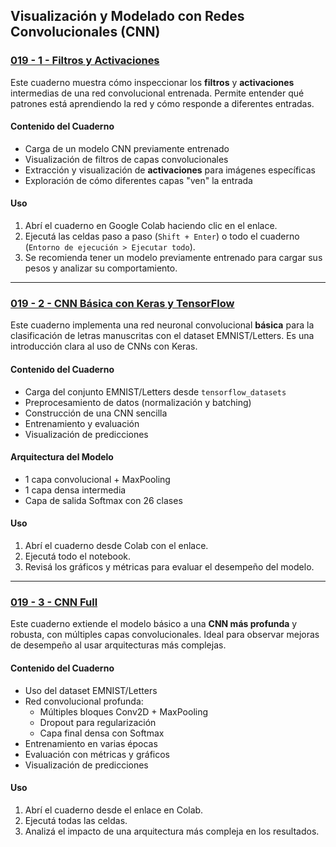 ## Visualización y Modelado con Redes Convolucionales (CNN)

### **[019 - 1 - Filtros y Activaciones](019%20-%201%20-%20Filtros%20activaciones.ipynb)**

Este cuaderno muestra cómo inspeccionar los **filtros** y **activaciones** intermedias de una red convolucional entrenada. Permite entender qué patrones está aprendiendo la red y cómo responde a diferentes entradas.

#### Contenido del Cuaderno

* Carga de un modelo CNN previamente entrenado
* Visualización de filtros de capas convolucionales
* Extracción y visualización de **activaciones** para imágenes específicas
* Exploración de cómo diferentes capas "ven" la entrada

#### Uso

1. Abrí el cuaderno en Google Colab haciendo clic en el enlace.
2. Ejecutá las celdas paso a paso (`Shift + Enter`) o todo el cuaderno (`Entorno de ejecución > Ejecutar todo`).
3. Se recomienda tener un modelo previamente entrenado para cargar sus pesos y analizar su comportamiento.

---

### **[019 - 2 - CNN Básica con Keras y TensorFlow](019%20-%202%20-%20CNN%20b%C3%A1sica%20con%20Keras%20y%20TensorFlow.ipynb)**

Este cuaderno implementa una red neuronal convolucional **básica** para la clasificación de letras manuscritas con el dataset EMNIST/Letters. Es una introducción clara al uso de CNNs con Keras.

#### Contenido del Cuaderno

* Carga del conjunto EMNIST/Letters desde `tensorflow_datasets`
* Preprocesamiento de datos (normalización y batching)
* Construcción de una CNN sencilla
* Entrenamiento y evaluación
* Visualización de predicciones

#### Arquitectura del Modelo

- 1 capa convolucional + MaxPooling
- 1 capa densa intermedia
- Capa de salida Softmax con 26 clases

#### Uso

1. Abrí el cuaderno desde Colab con el enlace.
2. Ejecutá todo el notebook.
3. Revisá los gráficos y métricas para evaluar el desempeño del modelo.

---

### **[019 - 3 - CNN Full](019%20-%203%20-%20CNN%20Full.ipynb)**

Este cuaderno extiende el modelo básico a una **CNN más profunda** y robusta, con múltiples capas convolucionales. Ideal para observar mejoras de desempeño al usar arquitecturas más complejas.

#### Contenido del Cuaderno

* Uso del dataset EMNIST/Letters
* Red convolucional profunda:
  - Múltiples bloques Conv2D + MaxPooling
  - Dropout para regularización
  - Capa final densa con Softmax
* Entrenamiento en varias épocas
* Evaluación con métricas y gráficos
* Visualización de predicciones

#### Uso

1. Abrí el cuaderno desde el enlace en Colab.
2. Ejecutá todas las celdas.
3. Analizá el impacto de una arquitectura más compleja en los resultados.

